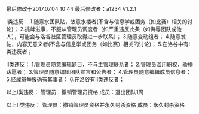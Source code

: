 最后修改于2017.07.04 10:44
最后修改者：a1234
V1.2.1

I类违反：
1.随意水团队贴，故意水楼者(不含与信息学或团务（如比赛）相关的讨论)；
2.挑衅滋事，不服从管理员调度者（如严重违反此条（如侮辱团队或他人），可能会与洛谷社区管理员取得进一步联系）；
3.随意变动组者；
4.随意发帖，内容无意义者(不含与信息学或团务（如比赛）相关的讨论)；
5.在洛谷中有I类违反者；

II类违反：
1.管理员随意编辑题目，不与主管理联系者；
2.管理员滥用职权，骄横跋扈者；
3.管理员随意编辑团队宣言和公告者；
4.管理员随意编辑成员信息者；
5.经成员举报确有其事者；
6.在洛谷有II类违反者；

以上I类违反：
管理员：撤销管理员资格
成员：退出团队1周

以上II类违反：
管理员：撤销管理员资格并永久封杀资格
成员：永久封杀资格

